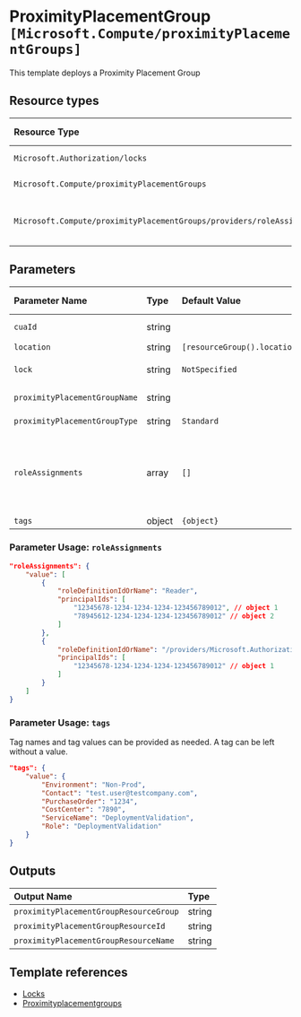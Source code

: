 # ProximityPlacementGroup `[Microsoft.Compute/proximityPlacementGroups]`

This template deploys a Proximity Placement Group

## Resource types

| Resource Type | Api Version |
| :-- | :-- |
| `Microsoft.Authorization/locks` | 2016-09-01 |
| `Microsoft.Compute/proximityPlacementGroups` | 2021-04-01 |
| `Microsoft.Compute/proximityPlacementGroups/providers/roleAssignments` | 2020-04-01-preview |

## Parameters

| Parameter Name | Type | Default Value | Possible Values | Description |
| :-- | :-- | :-- | :-- | :-- |
| `cuaId` | string |  |  | Optional. Customer Usage Attribution id (GUID). This GUID must be previously registered |
| `location` | string | `[resourceGroup().location]` |  | Optional. Resource location. |
| `lock` | string | `NotSpecified` | `[CanNotDelete, NotSpecified, ReadOnly]` | Optional. Specify the type of lock. |
| `proximityPlacementGroupName` | string |  |  | Required. The name of the proximity placement group that is being created. |
| `proximityPlacementGroupType` | string | `Standard` | `[Standard, Ultra]` | Optional. Specifies the type of the proximity placement group. |
| `roleAssignments` | array | `[]` |  | Optional. Array of role assignment objects that contain the 'roleDefinitionIdOrName' and 'principalId' to define RBAC role assignments on this resource. In the roleDefinitionIdOrName attribute, you can provide either the display name of the role definition, or its fully qualified ID in the following format: '/providers/Microsoft.Authorization/roleDefinitions/c2f4ef07-c644-48eb-af81-4b1b4947fb11' |
| `tags` | object | `{object}` |  | Optional. Tags of the proximity placement group resource. |

### Parameter Usage: `roleAssignments`

```json
"roleAssignments": {
    "value": [
        {
            "roleDefinitionIdOrName": "Reader",
            "principalIds": [
                "12345678-1234-1234-1234-123456789012", // object 1
                "78945612-1234-1234-1234-123456789012" // object 2
            ]
        },
        {
            "roleDefinitionIdOrName": "/providers/Microsoft.Authorization/roleDefinitions/c2f4ef07-c644-48eb-af81-4b1b4947fb11",
            "principalIds": [
                "12345678-1234-1234-1234-123456789012" // object 1
            ]
        }
    ]
}
```

### Parameter Usage: `tags`

Tag names and tag values can be provided as needed. A tag can be left without a value.

```json
"tags": {
    "value": {
        "Environment": "Non-Prod",
        "Contact": "test.user@testcompany.com",
        "PurchaseOrder": "1234",
        "CostCenter": "7890",
        "ServiceName": "DeploymentValidation",
        "Role": "DeploymentValidation"
    }
}
```

## Outputs

| Output Name | Type |
| :-- | :-- |
| `proximityPlacementGroupResourceGroup` | string |
| `proximityPlacementGroupResourceId` | string |
| `proximityPlacementGroupResourceName` | string |

## Template references

- [Locks](https://docs.microsoft.com/en-us/azure/templates/Microsoft.Authorization/2016-09-01/locks)
- [Proximityplacementgroups](https://docs.microsoft.com/en-us/azure/templates/Microsoft.Compute/2021-04-01/proximityPlacementGroups)

